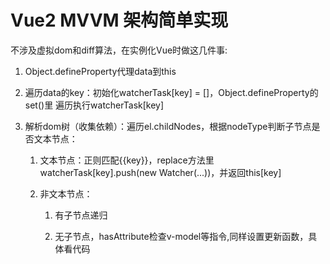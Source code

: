 # Vue2 MVVM 架构简单实现

不涉及虚拟dom和diff算法，在实例化Vue时做这几件事:

1. Object.defineProperty代理data到this

2. 遍历data的key：初始化watcherTask[key] = []，Object.defineProperty的set()里
遍历执行watcherTask[key]

3. 解析dom树（收集依赖）：遍历el.childNodes，根据nodeType判断子节点是否文本节点：
    1. 文本节点：正则匹配{{key}}，replace方法里watcherTask[key].push(new Watcher(...))，并返回this[key]

    2. 非文本节点：
        1. 有子节点递归

        2. 无子节点，hasAttribute检查v-model等指令,同样设置更新函数，具体看代码
